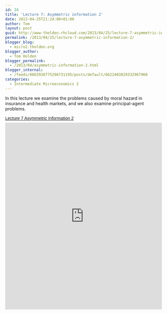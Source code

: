 ```yaml
---
id: 24
title: 'Lecture 7: Asymmetric information 2'
date: 2013-04-25T21:24:00+01:00
author: Tom
layout: post
guid: http://www-tholden.rhcloud.com/2013/04/25/lecture-7-asymmetric-information-2/
permalink: /2013/04/25/lecture-7-asymmetric-information-2/
blogger_blog:
  - micro2.tholden.org
blogger_author:
  - Tom Holden
blogger_permalink:
  - /2013/04/asymmetric-information-2.html
blogger_internal:
  - /feeds/8663938775296731195/posts/default/6622403829332967960
categories:
  - Intermediate Microeconomics 2
---
```

In this lecture we examine the problems caused by moral hazard in insurance and health markets, and we also examine principal-agent problems.  <p style=" margin: 12px auto 6px auto; font-family: Helvetica,Arial,Sans-serif; font-style: normal; font-variant: normal; font-weight: normal; font-size: 14px; line-height: normal; font-size-adjust: none; font-stretch: normal; -x-system-font: none; display: block;">   <a title="View Lecture 7 Asymmetric Information 2 on Scribd" href="http://www.scribd.com/doc/137987989/Lecture-7-Asymmetric-Information-2" style="text-decoration: underline;">Lecture 7 Asymmetric Information 2</a></p><iframe src="http://www.scribd.com/embeds/137987989/content?start_page=1&view_mode=scroll" data-auto-height="false" data-aspect-ratio="undefined" scrolling="no" width="100%" height="600" frameborder="0"></iframe>